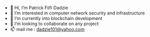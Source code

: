 - 👋 Hi, I’m Patrick Fiifi Dadzie
- 👀 I’m interested in computer network security and infrastructure
- 🌱 I’m currently into blockchain development
- 💞️ I’m looking to collaborate on any project 
- 📫 mail me : dadzie101@yahoo.com

<!---
dadzie101/dadzie101 is a ✨ special ✨ repository because its `README.md` (this file) appears on your GitHub profile.
You can click the Preview link to take a look at your changes.
--->
